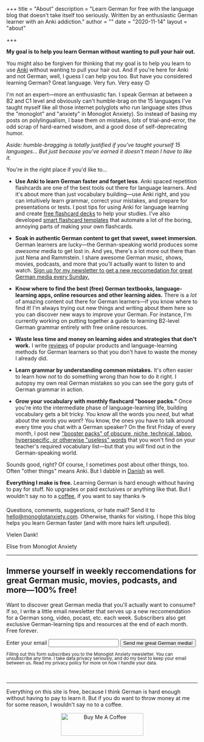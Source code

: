 +++
title = "About"
description = "Learn German for free with the language blog that doesn't take itself too seriously. Written by an enthusiastic German learner with an Anki addiction."
author = ""
date = "2020-11-14"
layout = "about"

+++

**My goal is to help you learn German without wanting to pull your hair out.** 

You might also be forgiven for thinking that my goal is to help you learn to use [Anki](/categories/anki/) without wanting to pull your hair out. And if you're here for Anki and not German, well, I guess I can help you too. But have you considered learning German? Great language. Very fun. Very easy :upside_down_face:

I'm not an expert—more an enthusiastic fan. I speak German at between a B2 and C1 level and obviously can't humble-brag on the 15 languages I've taught myself like all those internet polyglots who run language sites (thus  the "monoglot" and "anxiety" in Monoglot Anxiety). So instead of basing my posts on polylingualism, I base them on mistakes, *lots* of trial-and-error, the odd scrap of hard-earned wisdom, and a good dose of self-deprecating humor.

*Aside: humble-bragging is totally justified if you've taught yourself 15 languages... But just because you've earned it doesn't mean I have to like it.*

You're in the right place if you'd like to… 

* **Use Anki to learn German faster and forget less**. Anki spaced repetition flashcards are one of the best tools out there for language learners. And it's about more than just vocabulary building—use Anki right, and you can intuitively learn grammar, correct your mistakes, and prepare for presentations or tests. I post tips for using Anki for language learning and create [free flashcard decks](/ankidecks/) to help your studies. I've also developed [smart flashcard templates](/ankidecks/card-templates/) that automate a lot of the boring, annoying parts of making your own flashcards.

* **Soak in authentic German content to get that sweet, sweet immersion**. German learners are lucky—the German-speaking world produces some *awesome* media to get lost in. And yes, there's a lot more out there than just Nena and Rammstein. I share awesome German music, shows, movies, podcasts, and more that you'll actually want to listen to and watch. [Sign up for my newsletter to get a new reccomedation for great German media every Sunday.](https://buttondown.email/monoglotanxiety)

  

* **Know where to find the best (free) German textbooks, language-learning apps, online resources and other learning aides.** There is a *lot* of amazing content out there for German learners—if you know where to find it! I'm always trying out new things and writing about them here so you can discover new ways to improve your German. For instance, I'm currently working on putting together a guide to learning B2-level German grammar entirely with free online resources.

  

* **Waste less time and money on learning aides and strategies that don't work.** I write [reviews](/categories/reviews/) of popular products and language-learning methods for German learners so that you don't have to waste the money I already did.

  

* **Learn grammar by understanding common mistakes.** It's often easier to learn how *not* to do something wrong than how to do it right. I autopsy my own real German mistakes so you can see the gory guts of German grammar in action.

  

* **Grow your vocabulary with monthly flashcard "booser packs."** Once you're into the intermediate phase of language-learning life, building vocabulary gets a bit tricky. You know all the words you *need*, but what about the words you *want*? You know, the ones you have to talk around every time you chat with a German speaker? On the first Friday of every month, I post new ["booster packs" of obscure, niche, technical, taboo, hyperspecific, or otherwise "useless" words](/ankidecks/german-booster-packs/) that you won't find on your teacher's required vocabulary list—but that you *will* find out in the German-speaking world.

Sounds good, right? Of course, I sometimes post about other things, too. Often "other things" means Anki. But I dabble in [Danish](/categories/danish/) as well. 

**Everything I make is free.** Learning German is hard enough without having to pay for stuff. No upgrades or paid exclusives or anything like that. But I wouldn't say no to a [coffee](https://www.buymeacoffee.com/monoglotanxiety), if you want to say thanks :coffee:

Questions, comments, suggestions, or hate mail? Send it to hello@monoglotanxiety.com. Otherwise, thanks for visiting. I hope this blog helps you learn German faster (and with more hairs left unpulled).

Vielen Dank!

Elise from Monoglot Anxiety

----

## Immerse yourself in weekly reccomendations for great German music, movies, podcasts, and more—100% free!

Want to discover great German media that you'll actually want to consume? If so, I write a little email newsletter that serves up a new reccomendation for a German song, video, pocast, etc. each week. Subscribers also get exclusive German-learning tips and resources at the end of each month. Free forever. 

<form
  action="https://buttondown.email/api/emails/embed-subscribe/monoglotanxiety"
  method="post"
  target="popupwindow"
  onsubmit="window.open('https://buttondown.email/monoglotanxiety', 'popupwindow')"
  class="embeddable-buttondown-form"
>
  <label for="bd-email">Enter your email</label>
  <input type="email" name="email" id="bd-email" />
  <input type="hidden" value="1" name="embed" />
  <input type="submit" value="Send me great German media!" />
  <p style="line-height:1;"><small>Filling out this form subscribes you to the Monoglot Anxiety newsletter. You can unsubscribe any time. I take data privacy seriously, and do my best to keep your email between us. Read my privacy policy for more on how I handle your data.</small></p>
</form>
<br><hr>

Everything on this site is free, because I think German is hard enough without having to pay to learn it. But if you do want to throw money at me for some reason, I wouldn't say no to a coffee.

<center>

<a href="https://www.buymeacoffee.com/monoglotanxiety" target="_blank"><img src="https://cdn.buymeacoffee.com/buttons/v2/default-yellow.png" alt="Buy Me A Coffee" style="height: 60px !important;width: 217px !important;" ></a>

</center>